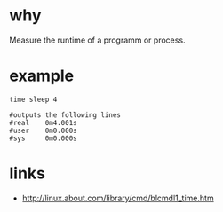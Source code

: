 # why

Measure the runtime of a programm or process.

# example

```
time sleep 4

#outputs the following lines
#real    0m4.001s
#user    0m0.000s
#sys     0m0.000s
```

# links

* http://linux.about.com/library/cmd/blcmdl1_time.htm
